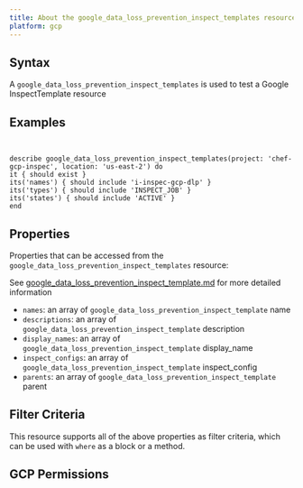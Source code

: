 ```yaml
---
title: About the google_data_loss_prevention_inspect_templates resource
platform: gcp
---
```


## Syntax
A `google_data_loss_prevention_inspect_templates` is used to test a Google InspectTemplate resource

## Examples
```


describe google_data_loss_prevention_inspect_templates(project: 'chef-gcp-inspec', location: 'us-east-2') do
it { should exist }
its('names') { should include 'i-inspec-gcp-dlp' }
its('types') { should include 'INSPECT_JOB' }
its('states') { should include 'ACTIVE' }
end
```

## Properties
Properties that can be accessed from the `google_data_loss_prevention_inspect_templates` resource:

See [google_data_loss_prevention_inspect_template.md](google_data_loss_prevention_inspect_template.md) for more detailed information
  * `names`: an array of `google_data_loss_prevention_inspect_template` name
  * `descriptions`: an array of `google_data_loss_prevention_inspect_template` description
  * `display_names`: an array of `google_data_loss_prevention_inspect_template` display_name
  * `inspect_configs`: an array of `google_data_loss_prevention_inspect_template` inspect_config
  * `parents`: an array of `google_data_loss_prevention_inspect_template` parent

## Filter Criteria
This resource supports all of the above properties as filter criteria, which can be used
with `where` as a block or a method.

## GCP Permissions
